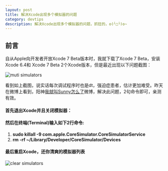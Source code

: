 ```yaml
---
layout: post
title: 解决Xcode出现多个模拟器的问题
category: devtips
description: 解决Xcode出现多个模拟器的问题，抓狂的，o(╯□╰)o~
---
```


## 前言

自从Apple向开发者开放Xcode 7 Beta版本时，我就下载了Xcode 7 Beta，安装Xcode 6.4和 Xcode 7 Beta 2个Xcode版本，但是最近出现以下问题截图：

![muti simulators](http://sauchye.com/images/dev/multi_simulators.png)

看到如上截图，说实话每次调试程序时也是dt，强迫症患者，估计更加难受。昨天在微博上看到，阳神<a href="http://weibo.com/p/1005051364395395/home?from=page_100505&mod=TAB#place">我就叫Sunny怎么了</a>微博，解决此问题，2句命令即可，亲测有效。

#### 首先退出Xcode并且关闭模拟器：

#### 然后在终端(Terminal)输入如下2行命令:

1. **sudo killall -9 com.apple.CoreSimulator.CoreSimulatorService**
2. **rm -rf ~/Library/Developer/CoreSimulator/Devices**

#### 最后重启Xcode，还你清爽的模拟器列表

![clear simulators](http://sauchye.com/images/dev/clear.png)



